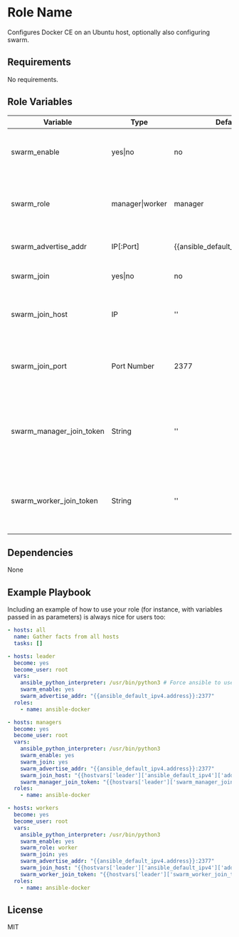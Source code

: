 Role Name
=========

Configures Docker CE on an Ubuntu host, optionally also configuring swarm.

Requirements
------------

No requirements.

Role Variables
--------------

| Variable                 | Type            | Default                            | Description                                                              |
|--------------------------|-----------------|------------------------------------|--------------------------------------------------------------------------|
| swarm_enable             | yes\|no         | no                                 | Configure docker in swarm mode or standalone                             |
| swarm_role               | manager\|worker | manager                            | If in swarm mode, configures whether to be manager or worker             |
| swarm_advertise_addr     | IP[:Port]       | {{ansible_default_ipv4.address}}   | The swarm advertise address                                              |
| swarm_join               | yes\|no         | no                                 | If yes, joins an existing swarm                                          |
| swarm_join_host          | IP              | ''                                 | The host to use when joining an existing swarm                           |
| swarm_join_port          | Port Number     | 2377                               | The port to join on when joining an existing swarm                       |
| swarm_manager_join_token | String          | ''                                 | The manager join token. If creating a swarm, will be set in the hostvars |
| swarm_worker_join_token  | String          | ''                                 | The worker join token. If creating a swarm, will be set in the hostvars  |

Dependencies
------------

None

Example Playbook
----------------

Including an example of how to use your role (for instance, with variables passed in as parameters) is always nice for users too:
```yml
- hosts: all
  name: Gather facts from all hosts
  tasks: []

- hosts: leader
  become: yes
  become_user: root
  vars:
    ansible_python_interpreter: /usr/bin/python3 # Force ansible to use python3 - Ubuntu doesn't ship with 2 by default
    swarm_enable: yes
    swarm_advertise_addr: "{{ansible_default_ipv4.address}}:2377"
  roles:
    - name: ansible-docker

- hosts: managers
  become: yes
  become_user: root
  vars:
    ansible_python_interpreter: /usr/bin/python3
    swarm_enable: yes
    swarm_join: yes
    swarm_advertise_addr: "{{ansible_default_ipv4.address}}:2377"
    swarm_join_host: "{{hostvars['leader']['ansible_default_ipv4']['address']}}"
    swarm_manager_join_token: "{{hostvars['leader']['swarm_manager_join_token']}}"
  roles:
    - name: ansible-docker

- hosts: workers
  become: yes
  become_user: root
  vars:
    ansible_python_interpreter: /usr/bin/python3
    swarm_enable: yes
    swarm_role: worker
    swarm_join: yes
    swarm_advertise_addr: "{{ansible_default_ipv4.address}}:2377"
    swarm_join_host: "{{hostvars['leader']['ansible_default_ipv4']['address']}}"
    swarm_worker_join_token: "{{hostvars['leader']['swarm_worker_join_token']}}"
  roles:
    - name: ansible-docker
```

License
-------

MIT
